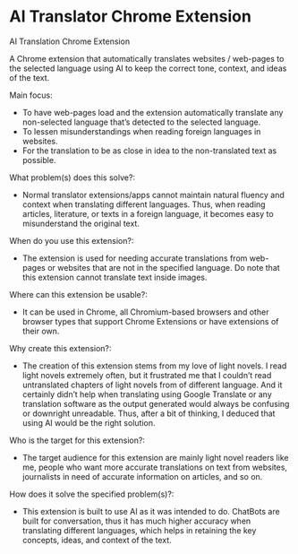 # AI Translator Chrome Extension
AI Translation Chrome Extension

A Chrome extension that automatically translates websites / web-pages to the selected language using AI to keep the correct tone, context, and ideas of the text.

Main focus:
- To have web-pages load and the extension automatically translate any non-selected language that’s detected to the selected language.
- To lessen misunderstandings when reading foreign languages in websites.
- For the translation to be as close in idea to the non-translated text as possible.

What problem(s) does this solve?:
- Normal translator extensions/apps cannot maintain natural fluency and context when translating different languages. Thus, when reading articles, literature, or texts in a foreign language, it becomes easy to misunderstand the original text.

When do you use this extension?:
- The extension is used for needing accurate translations from web-pages or websites that are not in the specified language. Do note that this extension cannot translate text inside images.

Where can this extension be usable?:
- It can be used in Chrome, all Chromium-based browsers and other browser types that support Chrome Extensions or have extensions of their own.

Why create this extension?:
- The creation of this extension stems from my love of light novels. I read light novels extremely often, but it frustrated me that I couldn’t read untranslated chapters of light novels from of different language. And it certainly didn’t help when translating using Google Translate or any translation software as the output generated would always be confusing or downright unreadable. Thus, after a bit of thinking, I deduced that using AI would be the right solution.

Who is the target for this extension?:
- The target audience for this extension are mainly light novel readers like me, people who want more accurate translations on text from websites, journalists in need of accurate information on articles, and so on.

How does it solve the specified problem(s)?:
- This extension is built to use AI as it was intended to do. ChatBots are built for conversation, thus it has much higher accuracy when translating different languages, which helps in retaining the key concepts, ideas, and context of the text.
